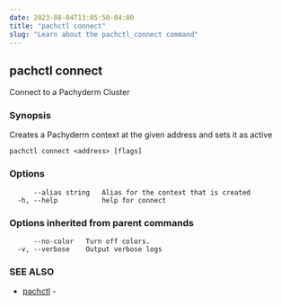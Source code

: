 ```yaml
---
date: 2023-08-04T13:05:50-04:00
title: "pachctl connect"
slug: "Learn about the pachctl_connect command"
---
```


## pachctl connect

Connect to a Pachyderm Cluster

### Synopsis

Creates a Pachyderm context at the given address and sets it as active

```
pachctl connect <address> [flags]
```

### Options

```
      --alias string   Alias for the context that is created
  -h, --help           help for connect
```

### Options inherited from parent commands

```
      --no-color   Turn off colors.
  -v, --verbose    Output verbose logs
```

### SEE ALSO

* [pachctl](/commands/pachctl/)	 - 

